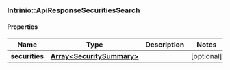 ### Intrinio::ApiResponseSecuritiesSearch

#### Properties
Name | Type | Description | Notes
------------ | ------------- | ------------- | -------------
**securities** | [**Array&lt;SecuritySummary&gt;**](SecuritySummary.md) |  | [optional] 


